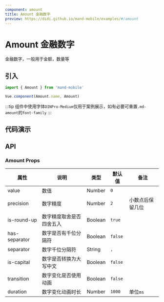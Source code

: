 ```yaml
---
component: amount
title: Amount 金融数字
preview: https://didi.github.io/mand-mobile/examples/#/amount
---
```


# Amount 金融数字


金融数字，一般用于金额，数量等

## 引入

```javascript
import { Amount } from 'mand-mobile'

Vue.component(Amount.name, Amount)
```

:::tip
组件中使用字体`DINPro-Medium`仅用于案例展示，如有必要可重置`.md-amount`的`font-family`
:::



## 代码演示

<demo-wrapper
  src="src/packages/amount/demo"
  :demos="demos"
/>

<script setup>
const demos = import.meta.globEager('../../../src/packages/amount/demo/demo*.vue')
</script>

<!-- DEMO -->


## API

### Amount Props
|属性 | 说明 | 类型 | 默认值 | 备注 |
|----|-----|------|------|------|
|value|数值|Number|`0`| |
|precision|数字精度|Number|`2`|小数点后保留几位|
|is-round-up|数字精度取舍是否四舍五入|Boolean|`true`| |
|has-separator|数字是否有千位分隔符|Boolean|`false`| |
|separator|数字千位分隔符|String|`,`| |
|is-capital|数字是否转换为大写中文|Boolean|`false`| |
|transition|数字变化是否使用动画|Boolean|`false`| |
|duration|数字变化动画时长|Number|`1000`|单位`ms`|
